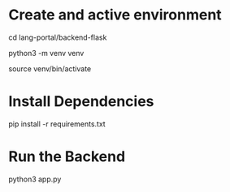 # Create and active environment

cd lang-portal/backend-flask

python3 -m venv venv

source venv/bin/activate

# Install Dependencies

pip install -r requirements.txt

# Run the Backend

python3 app.py
